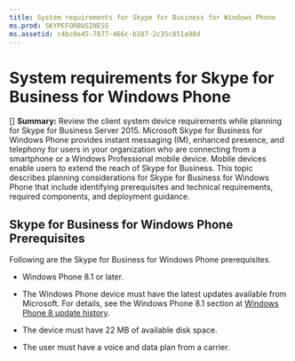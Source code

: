 ```yaml
---
title: System requirements for Skype for Business for Windows Phone
ms.prod: SKYPEFORBUSINESS
ms.assetid: c4bc0e45-7877-466c-b187-2c35c851a98d
---
```



# System requirements for Skype for Business for Windows Phone
[] **Summary:** Review the client system device requirements while planning for Skype for Business Server 2015.
Microsoft Skype for Business for Windows Phone provides instant messaging (IM), enhanced presence, and telephony for users in your organization who are connecting from a smartphone or a Windows Professional mobile device. Mobile devices enable users to extend the reach of Skype for Business. This topic describes planning considerations for Skype for Business for Windows Phone that include identifying prerequisites and technical requirements, required components, and deployment guidance.
  
    
    


## Skype for Business for Windows Phone Prerequisites

Following are the Skype for Business for Windows Phone prerequisites.
  
    
    

- Windows Phone 8.1 or later.
    
  
- The Windows Phone device must have the latest updates available from Microsoft. For details, see the Windows Phone 8.1 section at  [Windows Phone 8 update history](https://go.microsoft.com/fwlink/p/?LinkID=281961).
    
  
- The device must have 22 MB of available disk space.
    
  
- The user must have a voice and data plan from a carrier.
    
  

